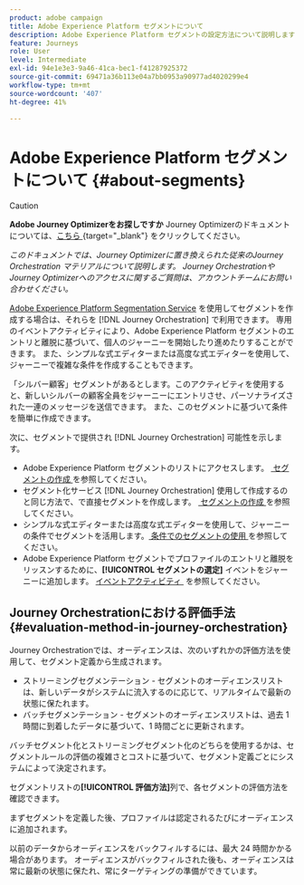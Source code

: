 ```yaml
---
product: adobe campaign
title: Adobe Experience Platform セグメントについて
description: Adobe Experience Platform セグメントの設定方法について説明します
feature: Journeys
role: User
level: Intermediate
exl-id: 94e1e3e3-9a46-41ca-bec1-f41287925372
source-git-commit: 69471a36b113e04a7bb0953a90977ad4020299e4
workflow-type: tm+mt
source-wordcount: '407'
ht-degree: 41%

---
```


# Adobe Experience Platform セグメントについて {#about-segments}


>[!CAUTION]
>
>**Adobe Journey Optimizerをお探しですか** Journey Optimizerのドキュメントについては、[&#x200B; こちら &#x200B;](https://experienceleague.adobe.com/ja/docs/journey-optimizer/using/ajo-home){target="_blank"} をクリックしてください。
>
>
>_このドキュメントでは、Journey Optimizerに置き換えられた従来のJourney Orchestration マテリアルについて説明します。 Journey OrchestrationやJourney Optimizerへのアクセスに関するご質問は、アカウントチームにお問い合わせください。_


[Adobe Experience Platform Segmentation Service](https://experienceleague.adobe.com/docs/experience-platform/segmentation/home.html?lang=ja) を使用してセグメントを作成する場合は、それらを [!DNL Journey Orchestration] で利用できます。 専用のイベントアクティビティにより、Adobe Experience Platform セグメントのエントリと離脱に基づいて、個人のジャーニーを開始したり進めたりすることができます。 また、シンプルな式エディターまたは高度な式エディターを使用して、ジャーニーで複雑な条件を作成することもできます。

「シルバー顧客」セグメントがあるとします。このアクティビティを使用すると、新しいシルバーの顧客全員をジャーニーにエントリさせ、パーソナライズされた一連のメッセージを送信できます。 また、このセグメントに基づいて条件を簡単に作成できます。

次に、セグメントで提供され [!DNL Journey Orchestration] 可能性を示します。

* Adobe Experience Platform セグメントのリストにアクセスします。 [&#x200B; セグメントの作成 &#x200B;](../segment/creating-a-segment.md) を参照してください。
* セグメント化サービス [!DNL Journey Orchestration] 使用して作成するのと同じ方法で、で直接セグメントを作成します。 [&#x200B; セグメントの作成 &#x200B;](../segment/creating-a-segment.md) を参照してください。
* シンプルな式エディターまたは高度な式エディターを使用して、ジャーニーの条件でセグメントを活用します。 [&#x200B; 条件でのセグメントの使用 &#x200B;](../segment/using-a-segment.md) を参照してください。
* Adobe Experience Platform セグメントでプロファイルのエントリと離脱をリッスンするために、**[!UICONTROL セグメントの選定]** イベントをジャーニーに追加します。 [&#x200B; イベントアクティビティ &#x200B;](../building-journeys/segment-qualification-events.md) を参照してください。

## Journey Orchestrationにおける評価手法 {#evaluation-method-in-journey-orchestration}

Journey Orchestrationでは、オーディエンスは、次のいずれかの評価方法を使用して、セグメント定義から生成されます。

* ストリーミングセグメンテーション - セグメントのオーディエンスリストは、新しいデータがシステムに流入するのに応じて、リアルタイムで最新の状態に保たれます。
* バッチセグメンテーション - セグメントのオーディエンスリストは、過去 1 時間に到着したデータに基づいて、1 時間ごとに更新されます。

バッチセグメント化とストリーミングセグメント化のどちらを使用するかは、セグメントルールの評価の複雑さとコストに基づいて、セグメント定義ごとにシステムによって決定されます。

セグメントリストの&#x200B;**[!UICONTROL 評価方法]**&#x200B;列で、各セグメントの評価方法を確認できます。

まずセグメントを定義した後、プロファイルは認定されるたびにオーディエンスに追加されます。

以前のデータからオーディエンスをバックフィルするには、最大 24 時間かかる場合があります。 オーディエンスがバックフィルされた後も、オーディエンスは常に最新の状態に保たれ、常にターゲティングの準備ができています。